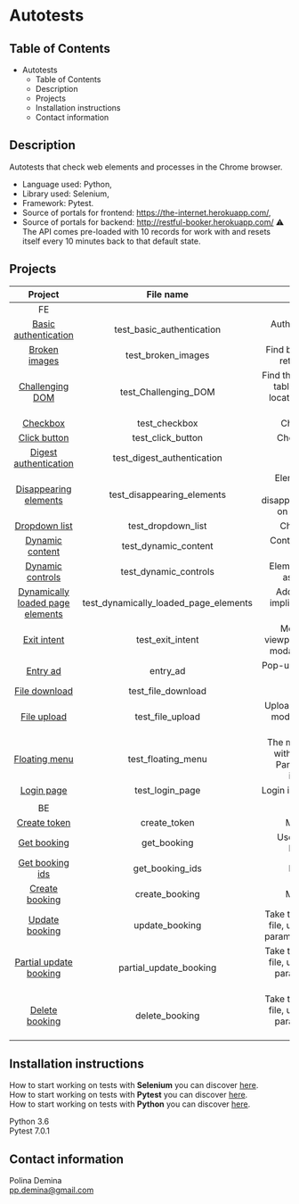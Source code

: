 # Autotests

## Table of Contents

- Autotests
  - Table of Contents
  - Description
  - Projects
  - Installation instructions
  - Contact information
    
## Description
Autotests that check web elements and processes in the Chrome browser. 
- Language used: Python, 
- Library used: Selenium, 
- Framework: Pytest.
- Source of portals for frontend: https://the-internet.herokuapp.com/,
- Source of portals for backend: http://restful-booker.herokuapp.com/
  ⚠️ The API comes pre-loaded with 10 records for work with and resets itself every 10 minutes back to that default state.

## Projects

| Project | File name    | Description    |
| :-----: | :---: | :---: |
| FE |    |     |
| [Basic authentication](https://github.com/PolinaDem/at_test_selenium_python/blob/main/test_basic_authentication.py) | test_basic_authentication | Authorization via web request |
| [Broken images](https://github.com/PolinaDem/at_test_selenium_python/blob/main/test_broken_images.py) | test_broken_images | Find broken images and return their count |
| [Challenging DOM](https://github.com/PolinaDem/at_test_selenium_python/blob/main/test_Challenging_DOM.py) | test_Challenging_DOM | Find the best locators in a table with no helpful locators, and a canvas element |
| [Checkbox](https://github.com/PolinaDem/at_test_selenium_python/blob/main/test_checkbox.py) | test_checkbox | Check checkbox |
| [Click button](https://github.com/PolinaDem/at_test_selenium_python/blob/main/test_click_button.py) | test_click_button | Check click button |
| [Digest authentication](https://github.com/PolinaDem/at_test_selenium_python/blob/main/test_digest_authentication.py) | test_digest_authentication | - |
| [Disappearing elements](https://github.com/PolinaDem/at_test_selenium_python/blob/main/test_disappearing_elements.py) | test_disappearing_elements | Elements on a page change by disappearing/reappearing on each page load |
| [Dropdown list](https://github.com/PolinaDem/at_test_selenium_python/blob/main/test_dropdown_list.py) | test_dropdown_list | Check dropdown |
| [Dynamic content](https://github.com/PolinaDem/at_test_selenium_python/blob/main/test_dynamic_content.py) | test_dynamic_content | Content updated after refresh |
| [Dynamic controls](https://github.com/PolinaDem/at_test_selenium_python/blob/main/test_dynamic_controls.py) | test_dynamic_controls | Elements are changed asynchronously |
| [Dynamically loaded page elements](https://github.com/PolinaDem/at_test_selenium_python/blob/main/test_dynamically_loaded_page_elements.py) | test_dynamically_loaded_page_elements | Adding explicit and implicit expectation of elements  |
| [Exit intent](https://github.com/PolinaDem/at_test_selenium_python/blob/main/test_exit_intent.py) | test_exit_intent | Mouse out of the viewport pane and see a modal window appear |
| [Entry ad](https://github.com/PolinaDem/at_test_selenium_python/blob/main/entry_ad.py) | entry_ad | Pop-up displays an ad on page load |
| [File download](https://github.com/PolinaDem/at_test_selenium_python/blob/main/test_file_download.py) | test_file_download | - |
| [File upload](https://github.com/PolinaDem/at_test_selenium_python/blob/main/test_file_upload.py) | test_file_upload | Upload by button and by modal window on the page |
| [Floating menu](https://github.com/PolinaDem/at_test_selenium_python/blob/main/test_floating_menu.py)   |  test_floating_menu  |  The menu moves along with the page scroll. Parameterization is implemented   |
| [Login page](https://github.com/PolinaDem/at_test_selenium_python/blob/main/test_login_page.py)   | test_login_page   |  Login into the secure area   |
|    |    |     |
| BE |    |     |
| [Create token](https://github.com/PolinaDem/at_test_selenium_python/blob/main/API/create_token.py) |  create_token  | Method: POST   |
| [Get booking](https://github.com/PolinaDem/at_test_selenium_python/blob/main/API/get_booking.py) |  get_booking  |  Use url parameter. Method: GET   |
| [Get booking ids](https://github.com/PolinaDem/at_test_selenium_python/blob/main/API/get_booking_ids.py) |  get_booking_ids  | Method: GET    |
| [Create booking](https://github.com/PolinaDem/at_test_selenium_python/blob/main/API/create_booking.py)   |  create_booking  | Method: POST    |
| [Update booking](https://github.com/PolinaDem/at_test_selenium_python/blob/main/API/update_booking.py)   | update_booking   | Take token from another file, use cookie and url parameter. Method: PUT    |
| [Partial update booking](https://github.com/PolinaDem/at_test_selenium_python/blob/main/API/partial_update_booking.py)   | partial_update_booking   | Take token from another file, use cookie and url parameter. Method: PATCH    |
| [Delete booking](https://github.com/PolinaDem/at_test_selenium_python/blob/main/API/delete_booking.py)   | delete_booking   | Take token from another file, use cookie and url parameter. Method: DELETE    |

## Installation instructions
How to start working on tests with **Selenium** you can discover [here](https://www.selenium.dev/documentation/). \
How to start working on tests with **Pytest** you can discover [here](https://docs.pytest.org/en/7.1.x/announce/release-7.0.1.html). \
How to start working on tests with **Python** you can discover [here](https://docs.python.org/3.6/tutorial/). 

Python 3.6\
Pytest 7.0.1

## Contact information
Polina Demina\
pp.demina@gmail.com
